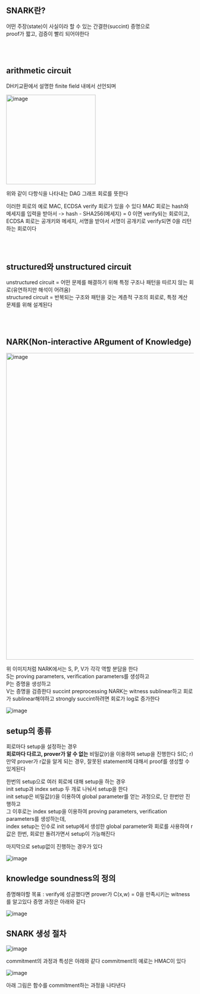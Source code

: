 ## SNARK란?
어떤 주장(state)이 사실이라 할 수 있는 간결한(succint) 증명으로<br/>
proof가 짧고, 검증이 빨리 되어야한다

<br/><br/>

## arithmetic circuit
DH키교환에서 설명한 finite field 내에서 선언되며

<img width="240" alt="image" src="https://github.com/dik654/Zero_knowledge/assets/33992354/39b41fe6-84e3-4beb-b75a-b81cbb432528">

위와 같이 다항식을 나타내는 DAG 그래프 회로를 뜻한다


이러한 회로의 예로 MAC, ECDSA verify 회로가 있을 수 있다
MAC 회로는 hash와 메세지를 입력을 받아서 -> hash - SHA256(메세지) = 0 이면 verify되는 회로이고, <br/>
ECDSA 회로는 공개키와 메세지, 서명을 받아서 서명이 공개키로 verify되면 0을 리턴하는 회로이다

<br/><br/>

## structured와 unstructured circuit
unstructured circuit = 어떤 문제를 해결하기 위해 특정 구조나 패턴을 따르지 않는 회로(유연하지만 해석이 어려움)<br/>
structured circuit = 반복되는 구조와 패턴을 갖는 계층적 구조의 회로로, 특정 계산 문제를 위해 설계된다 

<br/><br/>

## NARK(Non-interactive ARgument of Knowledge)
<img width="822" alt="image" src="https://github.com/dik654/Zero_knowledge/assets/33992354/f44b7e79-14cf-4e26-b6ce-174045da395c">

위 이미지처럼 NARK에서는 S, P, V가 각각 역할 분담을 한다<br/>
S는 proving parameters, verification parameters를 생성하고<br/>
P는 증명을 생성하고<br/> 
V는 증명을 검증한다
succint preprocessing NARK는 witness sublinear하고 회로가 sublinear해야하고
strongly succint하려면 회로가 log로 증가한다

![image](https://github.com/dik654/Zero_knowledge/assets/33992354/49609c85-8a77-469f-96c6-e490fe0f84f2)

## setup의 종류
회로마다 setup을 설정하는 경우 <br/>
**회로마다 다르고, prover가 알 수 없는** 비밀값(r)을 이용하여 setup을 진행한다 S(C; r)
만약 prover가 r값을 알게 되는 경우, 잘못된 statement에 대해서 proof를 생성할 수 있게된다

한번의 setup으로 여러 회로에 대해 setup을 하는 경우 <br/>
init setup과 index setup 두 개로 나눠서 setup을 한다<br/>
init setup은 비밀값(r)을 이용하여 global parameter를 얻는 과정으로, 단 한번만 진행하고<br/>
그 이후로는 index setup을 이용하여 proving parameters, verification parameters를 생성하는데,<br/>
index setup는 인수로 init setup에서 생성한 global parameter와 회로를 사용하여 r값은 한번, 회로만 돌려가면서 setup이 가능해진다<br/>

마지막으로 setup없이 진행하는 경우가 있다

![image](https://github.com/dik654/Zero_knowledge/assets/33992354/f9b677a5-1e77-4253-a828-352318f3555a)


## knowledge soundness의 정의
증명해야할 목표 : verify에 성공했다면 prover가 C(x,w) = 0을 만족시키는 witness를 알고있다
증명 과정은 아래와 같다

![image](https://github.com/dik654/Zero_knowledge/assets/33992354/46e23b43-c049-4dd7-84cd-87d480509dee)

## SNARK 생성 절차
![image](https://github.com/dik654/Zero_knowledge/assets/33992354/97d8192f-73a4-400e-9965-45de466b7f72)

commitment의 과정과 특성은 아래와 같다
commitment의 예로는 HMAC이 있다

![image](https://github.com/dik654/Zero_knowledge/assets/33992354/d68db58c-5207-4031-b6e0-63a52bf33eeb)

아래 그림은 함수를 commitment하는 과정을 나타낸다


